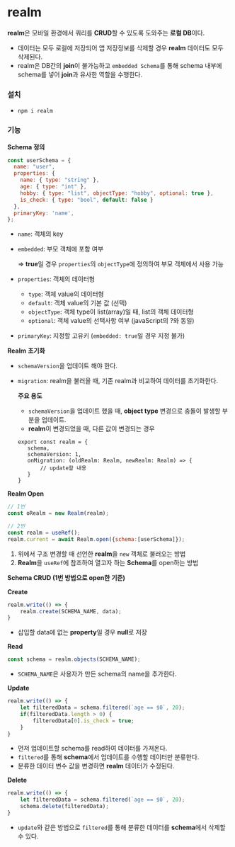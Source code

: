 # realm

**realm**은 모바일 환경에서 쿼리를 **CRUD**할 수 있도록 도와주는 **로컬 DB**이다.

- 데이터는 모두 로컬에 저장되어 앱 저장정보를 삭제할 경우 **realm** 데이터도 모두 삭제된다.
- realm은 DB간의 **join**이 불가능하고 `embedded Schema`를 통해 schema 내부에 schema를 넣어 **join**과 유사한 역할을 수행한다.

### **설치**

- `npm i realm`

### **기능**

**Schema 정의**

```jsx
const userSchema = {
  name: "user",
  properties: {
    name: { type: "string" },
    age: { type: "int" },
    hobby: { type: "list", objectType: "hobby", optional: true },
    is_check: { type: "bool", default: false }
  },
  primaryKey: 'name',
};
```

- `name`: 객체의 key
- `embedded`: 부모 객체에 포함 여부
    
    ⇒ **true**일 경우 `properties`의 `objectType`에 정의하여 부모 객체에서 사용 가능
    
- `properties`: 객체의 데이터형
    - `type`: 객체 value의 데이터형
    - `default`: 객체 value의 기본 값 (선택)
    - `objectType`: 객체 type이 list(array)일 때, list의 객체 데이터형
    - `optional`: 객체 value의 선택사항 여부 (javaScript의 ?와 동일)
- `primaryKey`: 지정할 고유키 (`embedded: true`일 경우 지정 불가)

**Realm** **초기화**

- `schemaVersion`을 업데이트 해야 한다.
- `migration`: realm을 불러올 때, 기존 realm과 비교하여 데이터를 초기화한다.
    
    **주요 용도**
    
    - `schemaVersion`을 업데이트 했을 때, **object type** 변경으로 충돌이 발생할 부분을 업데이트.
    - **realm**이 변경되었을 때, 다른 값이 변경되는 경우
    
    ```
    export const realm = {
       schema,
       schemaVersion: 1,
       onMigration: (oldRealm: Realm, newRealm: Realm) => {
    	   // update할 내용
       }
    }
    ```
    

**Realm Open**

```jsx
// 1번
const oRealm = new Realm(realm);

// 2번
const realm = useRef();
realm.current = await Realm.open({schema:[userSchema]});
```

1. 위에서 구조 변경할 때 선언한 **realm**을 `new` 객체로 불러오는 방법
2. **Realm**을 `useRef`에 참조하여 열고자 하는 **Schema**를 open하는 방법

**Schema CRUD (1번 방법으로 open한 기준)**

**Create**

```jsx
realm.write(() => {
	realm.create(SCHEMA_NAME, data);
}
```

- 삽입할 data에 없는 **property**일 경우 **null**로 저장

**Read**

```jsx
const schema = realm.objects(SCHEMA_NAME);
```

- `SCHEMA_NAME`은 사용자가 만든 schema의 name을 추가한다.

**Update**

```jsx
realm.write(() => {
	let filteredData = schema.filtered(`age == $0`, 20);
	if(filteredData.length > 0) {
		filteredData[0].is_check = true;
	}
}
```

- 먼저 업데이트할 schema를 read하여 데이터를 가져온다.
- `filtered`를 통해 **schema**에서 업데이트를 수행할 데이터만 분류한다.
- 분류한 데이터 변수 값을 변경하면 **realm** 데이터가 수정된다.

**Delete**

```jsx
realm.write(() => {
	let filteredData = schema.filtered(`age == $0`, 20);
	schema.delete(filteredData);
}
```

- `update`와 같은 방법으로 `filtered`를 통해 분류한 데이터를 **schema**에서 삭제할 수 있다.